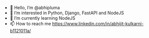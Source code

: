 - 👋 Hello, I’m @abhipluma
- 👀 I’m interested in Python, Django, FastAPI and NodeJS
- 🌱 I’m currently learning NodeJS
- 📫 How to reach me https://www.linkedin.com/in/abhijit-kulkarni-b1121011a/

<!---
abhipluma/abhipluma is a ✨ special ✨ repository because its `README.md` (this file) appears on your GitHub profile.
You can click the Preview link to take a look at your changes.
--->
